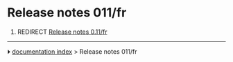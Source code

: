 # Release notes 011/fr
1.  REDIRECT [Release notes 0.11/fr](Release_notes_0.11/fr.md)



---
⏵ [documentation index](../README.md) > Release notes 011/fr
